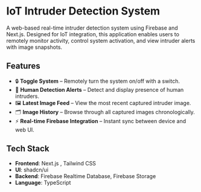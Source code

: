 # IoT Intruder Detection System

A web-based real-time intruder detection system using Firebase and Next.js. Designed for IoT integration, this application enables users to remotely monitor activity, control system activation, and view intruder alerts with image snapshots.

## Features

- 🔒 **Toggle System** – Remotely turn the system on/off with a switch.
- 👤 **Human Detection Alerts** – Detect and display presence of human intruders.
- 🖼️ **Latest Image Feed** – View the most recent captured intruder image.
- 🗂️ **Image History** – Browse through all captured images chronologically.
- ⚡ **Real-time Firebase Integration** – Instant sync between device and web UI.

## Tech Stack

- **Frontend**: Next.js , Tailwind CSS
- **UI**:  shadcn/ui
- **Backend**: Firebase Realtime Database, Firebase Storage
- **Language**: TypeScript
